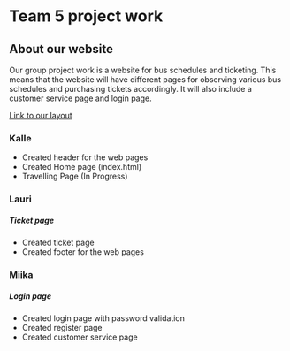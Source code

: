 # Team 5 project work
 
## About our website

Our group project work is a website for bus schedules and ticketing. This means that the website will have different pages for observing various bus schedules and purchasing tickets accordingly. It will also include a customer service page and login page.

[Link to our layout](http://figma.com)

### Kalle
- Created header for the web pages
- Created Home page (index.html)
- Travelling Page (In Progress)

### Lauri
##### Ticket page
- Created ticket page
- Created footer for the web pages

### Miika
##### Login page
- Created login page with password validation
- Created register page
- Created customer service page